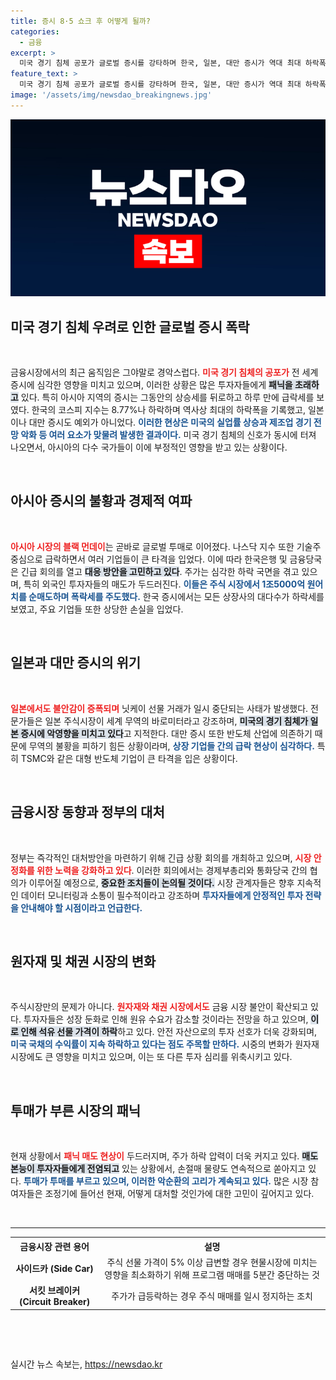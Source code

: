 ```yaml
---
title: 증시 8·5 쇼크 후 어떻게 될까?
categories:
  - 금융
excerpt: >
  미국 경기 침체 공포가 글로벌 증시를 강타하며 한국, 일본, 대만 증시가 역대 최대 하락폭을 기록했습니다. 코스피는 하루에 8.77% 급락하며 2400선을 내주었고, 일본 닛케이 지수도 12.4% 폭락했습니다. 패닉 매도 속에 투자자들의 불안이 극대화되고 있습니다.
feature_text: >
  미국 경기 침체 공포가 글로벌 증시를 강타하며 한국, 일본, 대만 증시가 역대 최대 하락폭을 기록했습니다. 코스피는 하루에 8.77% 급락하며 2400선을 내주었고, 일본 닛케이 지수도 12.4% 폭락했습니다. 패닉 매도 속에 투자자들의 불안이 극대화되고 있습니다.
image: '/assets/img/newsdao_breakingnews.jpg'
---
```


<p><img src="/assets/img/newsdao_breakingnews.jpg" alt="bookingtag 속보" /></p>

<h2 data-ke-size="size26">미국 경기 침체 우려로 인한 글로벌 증시 폭락</h2>

<p data-ke-size="size16">&nbsp;</p>

<p data-ke-size="size16">금융시장에서의 최근 움직임은 그야말로 경악스럽다. <b><span style="color: #ee2323;">미국 경기 침체의 공포가</span></b> 전 세계 증시에 심각한 영향을 미치고 있으며, 이러한 상황은 많은 투자자들에게 <b><span style="background-color: #21538527;">패닉을 초래하고</span></b> 있다. 특히 아시아 지역의 증시는 그동안의 상승세를 뒤로하고 하루 만에 급락세를 보였다. 한국의 코스피 지수는 8.77%나 하락하며 역사상 최대의 하락폭을 기록했고, 일본이나 대만 증시도 예외가 아니었다. <b><span style="color: #1a5490;">이러한 현상은 미국의 실업률 상승과 제조업 경기 전망 악화 등 여러 요소가 맞물려 발생한 결과이다.</span></b> 미국 경기 침체의 신호가 동시에 터져 나오면서, 아시아의 다수 국가들이 이에 부정적인 영향을 받고 있는 상황이다.</p>

<p data-ke-size="size16">&nbsp;</p>

<h2 data-ke-size="size26">아시아 증시의 불황과 경제적 여파</h2>

<p data-ke-size="size16">&nbsp;</p>

<p data-ke-size="size16"><b><span style="color: #ee2323;">아시아 시장의 블랙 먼데이</span></b>는 곧바로 글로벌 투매로 이어졌다. 나스닥 지수 또한 기술주 중심으로 급락하면서 여러 기업들이 큰 타격을 입었다. 이에 따라 한국은행 및 금융당국은 긴급 회의를 열고 <b><span style="background-color: #21538527;">대응 방안을 고민하고 있다</span></b>. 주가는 심각한 하락 국면을 겪고 있으며, 특히 외국인 투자자들의 매도가 두드러진다. <b><span style="color: #1a5490;">이들은 주식 시장에서 1조5000억 원어치를 순매도하며 폭락세를 주도했다.</span></b> 한국 증시에서는 모든 상장사의 대다수가 하락세를 보였고, 주요 기업들 또한 상당한 손실을 입었다.</p>

<p data-ke-size="size16">&nbsp;</p>

<h2 data-ke-size="size26">일본과 대만 증시의 위기</h2>

<p data-ke-size="size16">&nbsp;</p>

<p data-ke-size="size16"><b><span style="color: #ee2323;">일본에서도 불안감이 증폭되며</span></b> 닛케이 선물 거래가 일시 중단되는 사태가 발생했다. 전문가들은 일본 주식시장이 세계 무역의 바로미터라고 강조하며, <b><span style="background-color: #21538527;">미국의 경기 침체가 일본 증시에 악영향을 미치고 있다</span></b>고 지적한다. 대만 증시 또한 반도체 산업에 의존하기 때문에 무역의 불황을 피하기 힘든 상황이라며, <b><span style="color: #1a5490;">상장 기업들 간의 급락 현상이 심각하다.</span></b> 특히 TSMC와 같은 대형 반도체 기업이 큰 타격을 입은 상황이다.</p>

<p data-ke-size="size16">&nbsp;</p>

<h2 data-ke-size="size26">금융시장 동향과 정부의 대처</h2>

<p data-ke-size="size16">&nbsp;</p>

<p data-ke-size="size16">정부는 즉각적인 대처방안을 마련하기 위해 긴급 상황 회의를 개최하고 있으며, <b><span style="color: #ee2323;">시장 안정화를 위한 노력을 강화하고 있다</span></b>. 이러한 회의에서는 경제부총리와 통화당국 간의 협의가 이루어질 예정으로, <b><span style="background-color: #21538527;">중요한 조치들이 논의될 것이다.</span></b> 시장 관계자들은 향후 지속적인 데이터 모니터링과 소통이 필수적이라고 강조하며 <b><span style="color: #1a5490;">투자자들에게 안정적인 투자 전략을 안내해야 할 시점이라고 언급한다.</span></b></p>

<p data-ke-size="size16">&nbsp;</p>

<h2 data-ke-size="size26">원자재 및 채권 시장의 변화</h2>

<p data-ke-size="size16">&nbsp;</p>

<p data-ke-size="size16">주식시장만의 문제가 아니다. <b><span style="color: #ee2323;">원자재와 채권 시장에서도</span></b> 금융 시장 불안이 확산되고 있다. 투자자들은 성장 둔화로 인해 원유 수요가 감소할 것이라는 전망을 하고 있으며, <b><span style="background-color: #21538527;">이로 인해 석유 선물 가격이 하락</span></b>하고 있다. 안전 자산으로의 투자 선호가 더욱 강화되며, <b><span style="color: #1a5490;">미국 국채의 수익률이 지속 하락하고 있다는 점도 주목할 만하다.</span></b> 시중의 변화가 원자재 시장에도 큰 영향을 미치고 있으며, 이는 또 다른 투자 심리를 위축시키고 있다.</p>

<p data-ke-size="size16">&nbsp;</p>

<h2 data-ke-size="size26">투매가 부른 시장의 패닉</h2>

<p data-ke-size="size16">&nbsp;</p>

<p data-ke-size="size16">현재 상황에서 <b><span style="color: #ee2323;">패닉 매도 현상이</span></b> 두드러지며, 주가 하락 압력이 더욱 커지고 있다. <b><span style="background-color: #21538527;">매도 본능이 투자자들에게 전염되고</span></b> 있는 상황에서, 손절매 물량도 연속적으로 쏟아지고 있다. <b><span style="color: #1a5490;">투매가 투매를 부르고 있으며, 이러한 악순환의 고리가 계속되고 있다.</span></b> 많은 시장 참여자들은 조정기에 들어선 현재, 어떻게 대처할 것인가에 대한 고민이 깊어지고 있다.</p>

<p data-ke-size="size16">&nbsp;</p>

<hr>

<table style="width: 100%;">
    <tr>
        <th><b>금융시장 관련 용어</b></th>
        <th><b>설명</b></th>
    </tr>
    <tr>
        <td style="text-align: center; height: 17px;"><b>사이드카 (Side Car)</b></td>
        <td style="text-align: center; height: 17px;">주식 선물 가격이 5% 이상 급변할 경우 현물시장에 미치는 영향을 최소화하기 위해 프로그램 매매를 5분간 중단하는 것</td>
    </tr>
    <tr>
        <td style="text-align: center; height: 17px;"><b>서킷 브레이커 (Circuit Breaker)</b></td>
        <td style="text-align: center; height: 17px;">주가가 급등락하는 경우 주식 매매를 일시 정지하는 조치</td>
    </tr>
</table>

<p data-ke-size="size16">&nbsp;</p> 

<p data-ke-size="size16">&nbsp;</p> 
실시간 뉴스 속보는, <a href="https://newsdao.kr" rel="dofollow">https://newsdao.kr</a>



